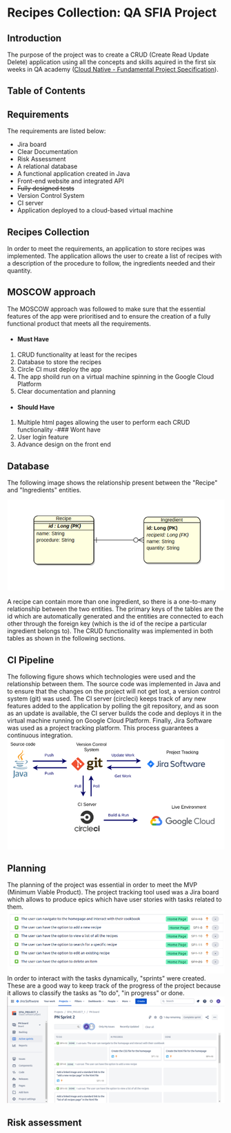 # Recipes Collection: QA SFIA Project

## Introduction
The purpose of the project was to create a CRUD (Create Read Update Delete) application using all the concepts and skills aquired in the first six weeks in QA academy ([Cloud Native - Fundamental Project Specification](https://portal.qa-community.co.uk/~/cne/projects/fundamental--cn)). 

## Table of Contents


## Requirements
The requirements are listed below:
- Jira board 
- Clear Documentation 
- Risk Assessment
- A relational database 
- A functional application created in Java
- Front-end website and integrated API
- ~~Fully designed tests~~
- Version Control System
- CI server
- Application deployed to a cloud-based virtual machine

## Recipes Collection
In order to meet the requirements, an application to store recipes was implemented. The application allows the user to create a list of recipes with a description of the procedure to follow, the ingredients needed and their quantity.

## MOSCOW approach

The MOSCOW approach was followed to make sure that the essential features of the app were prioritised and to ensure the creation of a fully functional product that meets all the requirements.
- #### Must Have
1. CRUD functionality at least for the recipes
2. Database to store the recipes
3. Circle CI must deploy the app
4. The app shoild run on a virtual machine spinning in the Google Cloud Platform
5. Clear documentation and planning
- #### Should Have
1. Multiple html pages allowing the user to perform each CRUD functionality
-### Wont have
1. User login feature
2. Advance design on the front end 

## Database

The following image shows the relationship present between the "Recipe" and "Ingredients" entities.

![ERD diagram](ERD.png)

A recipe can contain more than one ingredient, so there is a one-to-many relationship between the two entities. The primary keys of the tables are the id which are automatically generated and the entities are connected to each other through the foreign key (which is the id of the recipe a particular ingredient belongs to).
The CRUD functionality was implemented in both tables as shown in the following sections. 

## CI Pipeline
The following figure shows which technologies were used and the relationship between them. The source code was implemented in Java and to ensure that the changes on the project will not get lost, a version control system (git) was used. The CI server (circleci) keeps track of any new features added to the application by polling the git repository, and as soon as an update is available, the CI server builds the code and deploys it in the virtual machine running on Google Cloud Platform. Finally, Jira Software was used as a project tracking platform. This process guarantees a continuous integration. 
![CI diagram](pipeline.png)

## Planning
The planning of the project was essential in order to meet the MVP (Minimum Viable Product). The project tracking tool used was a Jira board which allows to produce epics which have user stories with tasks related to them.
![User Stories](user.png)
In order to interact with the tasks dynamically, "sprints" were created. These are a good way to keep track of the progress of the project because it allows to classify the tasks as "to do", "in progress" or done.
![PN board](jira.png)


## Risk assessment


